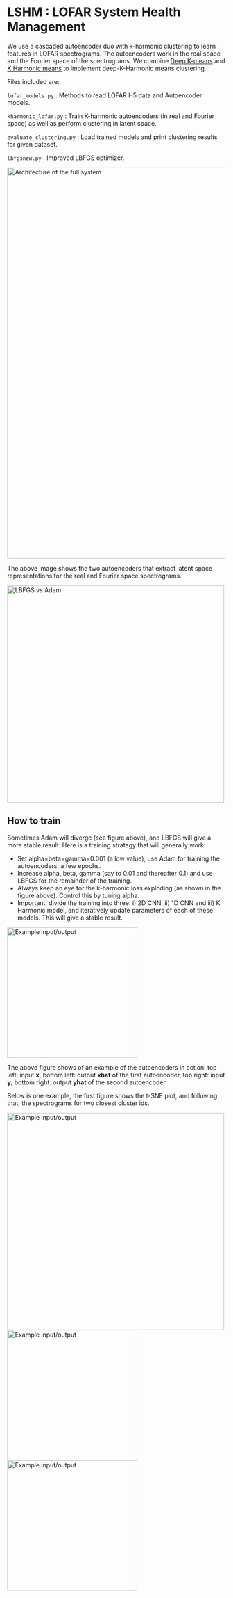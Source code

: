 # LSHM : LOFAR System Health Management
We use a cascaded autoencoder duo with k-harmonic clustering to learn features in LOFAR spectrograms. The autoencoders work in the real space and the Fourier space of the spectrograms. We combine [Deep K-means](https://arxiv.org/abs/1806.10069) and [K Harmonic means](https://www.hpl.hp.com/techreports/2000/HPL-2000-137.html) to implement deep-K-Harmonic means clustering.

Files included are:

``` lofar_models.py ``` : Methods to read LOFAR H5 data and Autoencoder models.

``` kharmonic_lofar.py ``` : Train K-harmonic autoencoders (in real and Fourier space) as well as perform clustering in latent space.

``` evaluate_clustering.py ``` : Load trained models and print clustering results for given dataset.

``` lbfgsnew.py ``` : Improved LBFGS optimizer.


<img src="./figures/arch.png" alt="Architecture of the full system" width="900"/>


The above image shows the two autoencoders that extract latent space representations for the real and Fourier space spectrograms.


<img src="./figures/errors.png" alt="LBFGS vs Adam" width="500"/>

## How to train
Sometimes Adam will diverge (see figure above), and LBFGS will give a more stable result. Here is a training strategy that will generally work:

 - Set alpha=beta=gamma=0.001 (a low value), use Adam for training the autoencoders, a few epochs.
 - Increase alpha, beta, gamma (say to 0.01 and thereafter 0.1) and use LBFGS for the remainder of the training.
 - Always keep an eye for the k-harmonic loss exploding (as shown in the figure above). Control this by tuning alpha.
 - Important: divide the training into three: i) 2D CNN, ii) 1D CNN and iii) K Harmonic model, and iteratively update parameters of each of these models. This will give a stable result.


<img src="./figures/examplepatch.png" alt="Example input/output" width="300"/>

The above figure shows of an example of the autoencoders in action: top left: input **x**, bottom left: output **xhat** of the first autoencoder,
top right: input **y**, bottom right: output **yhat** of the second autoencoder.


Below is one example, the first figure shows the t-SNE plot, and following that, the spectrograms for two closest cluster ids.

<img src="./figures/scatter.png" alt="Example input/output" width="500"/>

<img src="./figures/cluster0.png" alt="Example input/output" width="300"/>

<img src="./figures/cluster1.png" alt="Example input/output" width="300"/>
